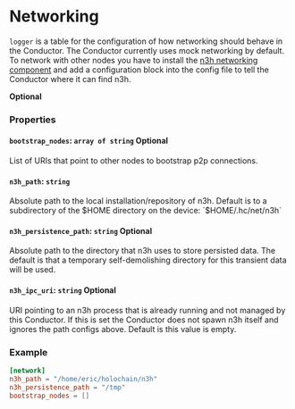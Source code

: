 # Networking

`logger` is a table for the configuration of how networking should behave in the Conductor. The Conductor currently uses mock networking by default. To network with other nodes you have to install the [n3h networking component](https://github.com/holochain/n3h) and add a configuration block into the config file to tell the Conductor where it can find n3h.

**Optional**

### Properties

#### `bootstrap_nodes`: `array of string` Optional
List of URIs that point to other nodes to bootstrap p2p connections.

#### `n3h_path`: `string`
Absolute path to the local installation/repository of n3h. Default is to a subdirectory of the $HOME directory on the device: `$HOME/.hc/net/n3h`

#### `n3h_persistence_path`: `string` Optional
Absolute path to the directory that n3h uses to store persisted data. The default is that a temporary self-demolishing directory for this transient data will be used.

#### `n3h_ipc_uri`: `string` Optional
URI pointing to an n3h process that is already running and not managed by this
Conductor. If this is set the Conductor does not spawn n3h itself and ignores the path configs above. Default is this value is empty.

### Example
```toml
[network]
n3h_path = "/home/eric/holochain/n3h"
n3h_persistence_path = "/tmp"
bootstrap_nodes = []
```